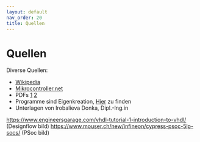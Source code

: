 ```yaml
---
layout: default
nav_order: 20
title: Quellen
---
```

# Quellen

Diverse Quellen:
*  [Wikipedia](wikipedia.org)
*  [Mikrocontroller.net](mikrocontroller.net)
*  PDFs [1](https://github.com/HTLinn-VDHL-Tutorial-2023/Tutorial/blob/main/3_Einf%C3%BChrung_VHDL_Teil1.pdf) [2](https://github.com/HTLinn-VDHL-Tutorial-2023/Tutorial/blob/main/5_Einfuhrung_VHDL_Teil2.pdf)
*  Programme sind Eigenkreation, [Hier](https://github.com/HTLinn-VDHL-Tutorial-2023/Tutorial) zu finden
* Unterlagen von Irobalieva Donka, Dipl.-Ing.in


https://www.engineersgarage.com/vhdl-tutorial-1-introduction-to-vhdl/ (Designflow bild)
https://www.mouser.ch/new/infineon/cypress-psoc-5lp-socs/ (PSoc bild)
